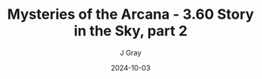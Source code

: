 ---
title: 'Mysteries of the Arcana - 3.60 Story in the Sky, part 2'
alt: 'Mysteries of the Arcana'
date: '2024-10-03'
author: 'J Gray'
artist: 'Jessica'
---